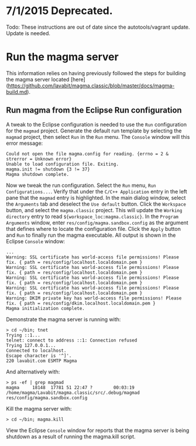 # 7/1/2015 Deprecated.

Todo: These instructions are out of date since the autotools/vagrant update.  Update is needed.

# Run the magma server

This information relies on having previously followed the steps for building the magma server located [here] (<https://github.com/lavabit/magma.classic/blob/master/docs/magma-build.md>).

## Run magma from the Eclipse Run configuration

A tweak to the Eclipse configuration is needed to use the `Run` configuration for the `magmad` project.  Generate the default run template by selecting the `magmad` project, then select `Run` in the `Run` menu.  The `Console` window will this error message:

```
Could not open the file magma.config for reading. {errno = 2 & strerror = Unknown error}
Unable to load configuration file. Exiting.
magma.init != shutdown {3 != 37}
Magma shutdown complete.

```	

Now we tweak the run configuration.  Select the `Run` menu, `Run Configurations...`.  Verify that under the `C/C++ Application` entry in the left pane that the `magmad` entry is highlighted. In the main dialog window, select the `Arguments` tab and deselect the `Use default` button. Click the `Workspace` button, and select the `magma.classic` project. This will update the `Working directory` entry to read `${workspace_loc:magma.classic}`. In the `Program Arguments` window, enter `res/config/magma.sandbox.config` as the argument that defines where to locate the configuration file. Click the `Apply` button and `Run` to finally run the magma executable. All output is shown in the Eclipse `Console` window:

```
...
Warning: SSL certificate has world-access file permissions! Please fix. { path = res/config/localhost.localdomain.pem }
Warning: SSL certificate has world-access file permissions! Please fix. { path = res/config/localhost.localdomain.pem }
Warning: SSL certificate has world-access file permissions! Please fix. { path = res/config/localhost.localdomain.pem }
Warning: SSL certificate has world-access file permissions! Please fix. { path = res/config/localhost.localdomain.pem }
Warning: DKIM private key has world-access file permissions! Please fix. { path = res/config/dkim.localhost.localdomain.pem }
Magma initialization complete.
```

Demonstrate the magma server is running with:

	> cd ~/bin; tnet
	Trying ::1...
	telnet: connect to address ::1: Connection refused
	Trying 127.0.0.1...
	Connected to localhost.
	Escape character is '^]'.
	220 lavabit.com ESMTP Magma


And alternatively with:

	> ps -ef | grep magmad
	magma     18148  17781 51 22:47 ?        00:03:19 /home/magma/Lavabit/magma.classic/src/.debug/magmad res/config/magma.sandbox.config
	
Kill the magma server with:

	> cd ~/bin; magma.kill

View the Eclipse `Console` window for reports that the magma server is being shutdown as a result of running the magma.kill script.

